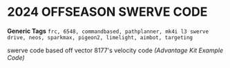 # 2024 OFFSEASON SWERVE CODE

**__Generic Tags__** `frc, 6548, commandbased, pathplanner, mk4i l3 swerve drive, neos, sparkmax, pigeon2, limelight, aimbot, targeting`

swerve code based off vector 8177's velocity code _(Advantage Kit Example Code)_
